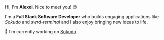 Hi, I'm **Alexei**. Nice to meet you! 😊

I'm a **Full Stack Software Developer** who builds engaging applications like *Sokudo* and *swrd-terminal* and I also enjoy bringing new ideas to life.


🔭 I’m currently working on [Sokudo](https://github.com/swrd1337/sokudo).

<!--
**swrd1337/swrd1337** is a ✨ _special_ ✨ repository because its `README.md` (this file) appears on your GitHub profile.

Here are some ideas to get you started:

- 🔭 I’m currently working on ...
- 🌱 I’m currently learning ...
- 👯 I’m looking to collaborate on ...
- 🤔 I’m looking for help with ...
- 💬 Ask me about ...
- 📫 How to reach me: ...
- 😄 Pronouns: ...
- ⚡ Fun fact: ...
-->

